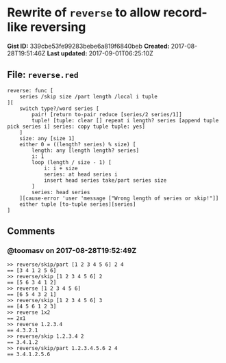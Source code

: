 # Rewrite of `reverse` to allow record-like reversing

**Gist ID:** 339cbe53fe99283bebe6a819f6840beb
**Created:** 2017-08-28T19:51:46Z
**Last updated:** 2017-09-01T06:25:10Z

## File: `reverse.red`

```Red
reverse: func [
    series /skip size /part length /local i tuple
][
	switch type?/word series [
		pair! [return to-pair reduce [series/2 series/1]]
		tuple! [tuple: clear [] repeat i length? series [append tuple pick series i] series: copy tuple tuple: yes]
	]
    size: any [size 1]
    either 0 = ((length? series) % size) [
        length: any [length length? series]
        i: 1
        loop (length / size - 1) [
            i: i + size
            series: at head series i
            insert head series take/part series size
        ] 
        series: head series
    ][cause-error 'user 'message ["Wrong length of series or skip!"]]
	either tuple [to-tuple series][series]
]

```

## Comments

### @toomasv on 2017-08-28T19:52:49Z

```
>> reverse/skip/part [1 2 3 4 5 6] 2 4
== [3 4 1 2 5 6]
>> reverse/skip [1 2 3 4 5 6] 2
== [5 6 3 4 1 2]
>> reverse [1 2 3 4 5 6]
== [6 5 4 3 2 1]
>> reverse/skip [1 2 3 4 5 6] 3
== [4 5 6 1 2 3]
>> reverse 1x2
== 2x1
>> reverse 1.2.3.4
== 4.3.2.1
>> reverse/skip 1.2.3.4 2
== 3.4.1.2
>> reverse/skip/part 1.2.3.4.5.6 2 4
== 3.4.1.2.5.6
```

